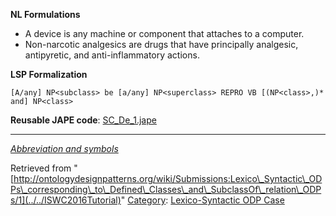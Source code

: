 __NL Formulations__



* A device is any machine or component that attaches to a computer.
* Non-narcotic analgesics are drugs that have principally analgesic, antipyretic, and anti-inflammatory actions.


  

__LSP Formalization__




```
[A/any] NP<subclass> be [a/any] NP<superclass> REPRO VB [(NP<class>,)* and] NP<class>

```

__Reusable JAPE code__: [SC\_De\_1.jape](../../images/8/8c/SC_De_1.jape "SC De 1.jape")





---


_[Abbreviation and symbols](../../Community/LSPSymbols "Community:LSPSymbols")_





Retrieved from "[http://ontologydesignpatterns.org/wiki/Submissions:Lexico\_Syntactic\_ODPs\_corresponding\_to\_Defined\_Classes\_and\_SubclassOf\_relation\_ODPs/1](../../ISWC2016Tutorial)"
 [Category](http://ontologydesignpatterns.org/wiki/Special:Categories "Special:Categories"): [Lexico-Syntactic ODP Case](../../Category/Lexico-Syntactic_ODP_Case "Category:Lexico-Syntactic ODP Case")